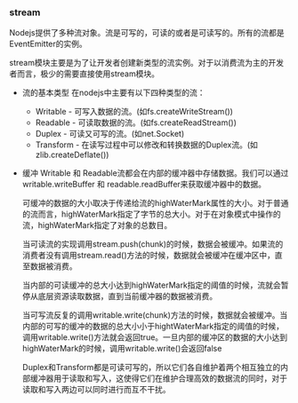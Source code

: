 ### stream

Nodejs提供了多种流对象。流是可写的，可读的或者是可读写的。所有的流都是EventEmitter的实例。

stream模块主要是为了让开发者创建新类型的流实例。对于以消费流为主的开发者而言，极少的需要直接使用stream模块。

- 流的基本类型
    在nodejs中主要有以下四种类型的流：
    - Writable - 可写入数据的流。(如fs.createWriteStream())
    - Readable - 可读取数据的流。(如fs.createReadStream())
    - Duplex - 可读又可写的流。(如net.Socket)
    - Transform - 在读写过程中可以修改和转换数据的Duplex流。(如zlib.createDeflate())

- 缓冲
    Writable 和 Readable流都会在内部的缓冲器中存储数据。我们可以通过writable.writeBuffer 和 readable.readBuffer来获取缓冲器中的数据。

    可缓冲的数据的大小取决于传递给流的highWaterMark属性的大小。对于普通的流而言，highWaterMark指定了字节的总大小。对于在对象模式中操作的流，highWaterMark指定了对象的总数目。

    当可读流的实现调用stream.push(chunk)的时候，数据会被缓冲。如果流的消费者没有调用stream.read()方法的时候，数据就会被缓冲在缓冲区中，直至数据被消费。

    当内部的可读缓冲的总大小达到highWaterMark指定的阈值的时候，流就会暂停从底层资源读取数据，直到当前缓冲器的数据被消费。

    当可写流反复的调用writable.write(chunk)方法的时候，数据就会被缓冲。当内部的可写的缓冲的数据的总大小小于hightWaterMark指定的阈值的时候，调用writable.write()方法就会返回true。一旦内部的缓冲区的数据的大小达到highWaterMark的时候，调用writable.write()会返回false

    Duplex和Transform都是可读可写的，所以它们各自维护着两个相互独立的内部缓冲器用于读取和写入，这使得它们在维护合理高效的数据流的同时，对于读取和写入两边可以同时进行而互不干扰。